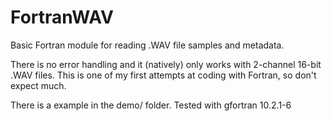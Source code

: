 # FortranWAV
Basic Fortran module for reading .WAV file samples and metadata.


There is no error handling and it (natively) only works with 2-channel 16-bit .WAV files. 
This is one of my first attempts at coding with Fortran, so don't expect much.

There is a example in the demo/ folder. Tested with gfortran 10.2.1-6
